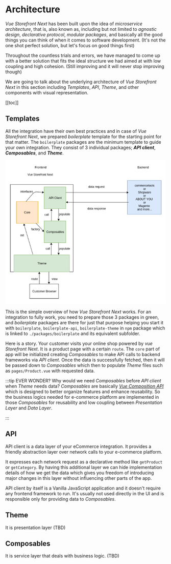 # Architecture

_Vue Storefront Next_ has been built upon the idea of _microservice architecture_, that is, also known as, including but not limited to _agnostic design_, _declarative protocol_, _modular packages_, and basically all the good things you can think of when it comes to software development. (It's not the one shot perfect solution, but let's focus on good things first)

Throughout the countless trials and errors, we have managed to come up with a better solution that fits the ideal structure we had aimed at with low coupling and high cohesion. (Still improving and it will never stop improving though)

We are going to talk about the underlying architecture of _Vue Storefront Next_ in this section including _Templates_, _API_, _Theme_, and other components with visual representation. 

[[toc]]

## Templates
All the integration have their own best practices and in case of _Vue Storefront Next_, we prepared _boilerplate_ template for the starting point for that matter. The `boilerplate` packages are the minimum template to guide your own integration. They consist of 3 individual packages; ___API client___, ___Composables___, and ___Theme___. 

![templates_d](../images/templates.png)

This is the simple overview of how _Vue Storefront Next_ works. For an integration to fully work, you need to prepare those 3 packages in green, and _boilerplate_ packages are there for just that purpose helping you start it with `boilerplate`, `boilerplate-api`, `boilerplate-theme` in `npm` package which is linked to `./packages/boilerplate` and its equivalent subfolder. 

Here is a story. Your customer visits your online shop powered by _vue Storefront Next_. It is a product page with a certain `route`. The `core` part of app will be initialized creating _Composables_ to make API calls to backend frameworks via _API client_. Once the data is successfully fetched, then it will be passed down to _Composables_ which then to populate _Theme_ files such as `pages/Product.vue` with requested data.

:::tip EVER WONDER? 
Why would we need _Composables_ before _API client_ when _Theme_ needs data? _Composables_ are basically [_Vue Composition API_](https://composition-api.vuejs.org/) which is designed to better organize features and enhance reusability. So the business logics needed for e-commerce platform are implemented in those _Composables_ for reusability and low coupling between _Presentation Layer_ and _Data Layer_.  

:::

## API
API client is a data layer of your eCommerce integration. It provides a friendly abstraction layer over network calls to your e-commerce platform.

It expresses each network request as a declarative method like `getProduct` or `getCategory`. By having this additional layer we can hide implementation details of how we get the data which gives you freedom of introducing major changes in this layer without influencing other parts of the app.

API client by itself is a Vanilla JavaScript application and it doesn't require any frontend framework to run. It's usually not used directly in the UI and is responsible only for providing data to _Composables_.

## Theme
It is presentation layer (TBD)

## Composables
It is service layer that deals with business logic. (TBD)
